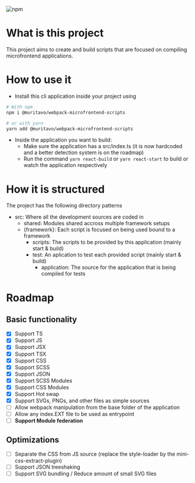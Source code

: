 ![npm](https://img.shields.io/npm/v/@muritavo/webpack-microfrontend-scripts)

# What is this project
This project aims to create and build scripts that are focused on compiling microfrontend applications.

# How to use it
- Install this cli application inside your project using
```bash
# With npm
npm i @muritavo/webpack-microfrontend-scripts

# or with yarn
yarn add @muritavo/webpack-microfrontend-scripts
```
- Inside the application you want to build:
    - Make sure the application has a src/index.ts (it is now hardcoded and a better detection system is on the roadmap)
    - Run the command ``yarn react-build`` or ``yarn react-start`` to build or watch the application respectively

# How it is structured
The project has the following directory patterns

- src: Where all the development sources are coded in
    - shared: Modules shared accross multiple framework setups
    - {framework}: Each script is focused on being used bound to a framework
        - scripts: The scripts to be provided by this application (mainly start & build)
        - test: An aplication to test each provided script (mainly start & build)
            - application: The source for the application that is being compiled for tests

# Roadmap
## Basic functionality
- [x] Support TS 
- [x] Support JS 
- [x] Support JSX 
- [x] Support TSX 
- [x] Support CSS
- [x] Support SCSS
- [x] Support JSON
- [x] Support SCSS Modules
- [x] Support CSS Modules
- [x] Support Hot swap
- [x] Support SVGs, PNGs, and other files as simple sources
- [ ] Allow webpack manipulation from the base folder of the application
- [ ] Allow any index.EXT file to be used as entrypoint
- [ ] **Support Module federation**

## Optimizations
- [ ] Separate the CSS from JS source (replace the style-loader by the mini-css-extract-plugin)
- [ ] Support JSON treeshaking
- [ ] Support SVG bundling / Reduce amount of small SVG files

